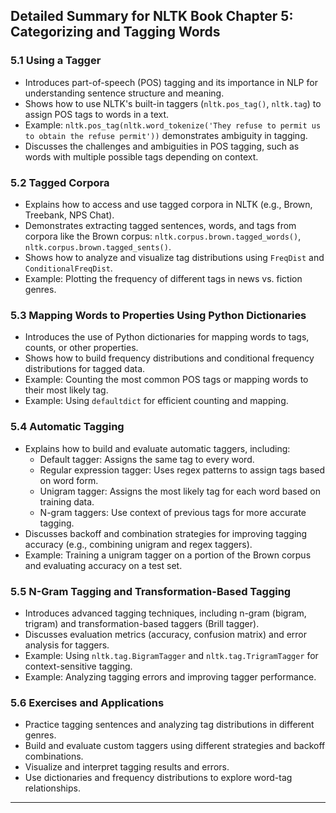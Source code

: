 ## Detailed Summary for NLTK Book Chapter 5: Categorizing and Tagging Words

### 5.1 Using a Tagger
- Introduces part-of-speech (POS) tagging and its importance in NLP for understanding sentence structure and meaning.
- Shows how to use NLTK's built-in taggers (`nltk.pos_tag()`, `nltk.tag`) to assign POS tags to words in a text.
- Example: `nltk.pos_tag(nltk.word_tokenize('They refuse to permit us to obtain the refuse permit'))` demonstrates ambiguity in tagging.
- Discusses the challenges and ambiguities in POS tagging, such as words with multiple possible tags depending on context.

### 5.2 Tagged Corpora
- Explains how to access and use tagged corpora in NLTK (e.g., Brown, Treebank, NPS Chat).
- Demonstrates extracting tagged sentences, words, and tags from corpora like the Brown corpus: `nltk.corpus.brown.tagged_words()`, `nltk.corpus.brown.tagged_sents()`.
- Shows how to analyze and visualize tag distributions using `FreqDist` and `ConditionalFreqDist`.
- Example: Plotting the frequency of different tags in news vs. fiction genres.

### 5.3 Mapping Words to Properties Using Python Dictionaries
- Introduces the use of Python dictionaries for mapping words to tags, counts, or other properties.
- Shows how to build frequency distributions and conditional frequency distributions for tagged data.
- Example: Counting the most common POS tags or mapping words to their most likely tag.
- Example: Using `defaultdict` for efficient counting and mapping.

### 5.4 Automatic Tagging
- Explains how to build and evaluate automatic taggers, including:
  - Default tagger: Assigns the same tag to every word.
  - Regular expression tagger: Uses regex patterns to assign tags based on word form.
  - Unigram tagger: Assigns the most likely tag for each word based on training data.
  - N-gram taggers: Use context of previous tags for more accurate tagging.
- Discusses backoff and combination strategies for improving tagging accuracy (e.g., combining unigram and regex taggers).
- Example: Training a unigram tagger on a portion of the Brown corpus and evaluating accuracy on a test set.

### 5.5 N-Gram Tagging and Transformation-Based Tagging
- Introduces advanced tagging techniques, including n-gram (bigram, trigram) and transformation-based taggers (Brill tagger).
- Discusses evaluation metrics (accuracy, confusion matrix) and error analysis for taggers.
- Example: Using `nltk.tag.BigramTagger` and `nltk.tag.TrigramTagger` for context-sensitive tagging.
- Example: Analyzing tagging errors and improving tagger performance.

### 5.6 Exercises and Applications
- Practice tagging sentences and analyzing tag distributions in different genres.
- Build and evaluate custom taggers using different strategies and backoff combinations.
- Visualize and interpret tagging results and errors.
- Use dictionaries and frequency distributions to explore word-tag relationships.

--- 